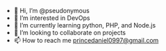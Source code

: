 - 👋 Hi, I’m @pseudonymous
- 👀 I’m interested in DevOps
- 🌱 I’m currently learning python, PHP, and Node.js
- 💞️ I’m looking to collaborate on projects
- 📫 How to reach me princedaniel0997@gmail.com

<!---
markfisher1/markfisher1 is a ✨ special ✨ repository because its `README.md` (this file) appears on your GitHub profile.
You can click the Preview link to take a look at your changes.
--->
